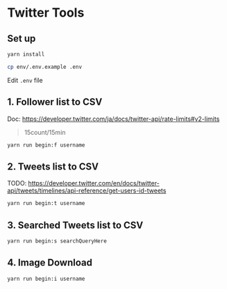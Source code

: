 # Twitter Tools

## Set up

```bash
yarn install
```

```bash
cp env/.env.example .env
```

Edit `.env` file

## 1. Follower list to CSV

Doc: https://developer.twitter.com/ja/docs/twitter-api/rate-limits#v2-limits

> 15count/15min

```bash
yarn run begin:f username
```

## 2. Tweets list to CSV

TODO: https://developer.twitter.com/en/docs/twitter-api/tweets/timelines/api-reference/get-users-id-tweets

```bash
yarn run begin:t username
```

## 3. Searched Tweets list to CSV

```bash
yarn run begin:s searchQueryHere
```

## 4. Image Download

```bash
yarn run begin:i username
```

